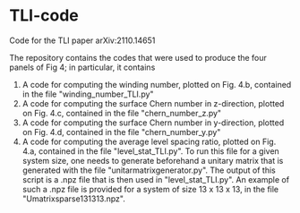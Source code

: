 # TLI-code
Code for the TLI paper arXiv:2110.14651


The repository contains the codes that were used to produce the four panels of Fig 4; in particular, it contains




1. A code for computing the winding number, plotted on Fig. 4.b, contained in the file "winding_number_TLI.py"
2. A code for computing the surface Chern number in z-direction, plotted on Fig. 4.c, contained in the file "chern_number_z.py"
3. A code for computing the surface Chern number in y-direction, plotted on Fig. 4.d, contained in the file "chern_number_y.py"
4. A code for computing the average level spacing ratio, plotted on Fig. 4.a, contained in the file "level_stat_TLI.py". To run this file for a given system size, one needs to generate beforehand a unitary matrix that is generated with the file "unitarmatrixgenerator.py". The output of this script is a .npz file that is then used in "level_stat_TLI.py". An example of such a .npz file is provided for a system of size 13 x 13 x 13, in the file "Umatrixsparse131313.npz".

